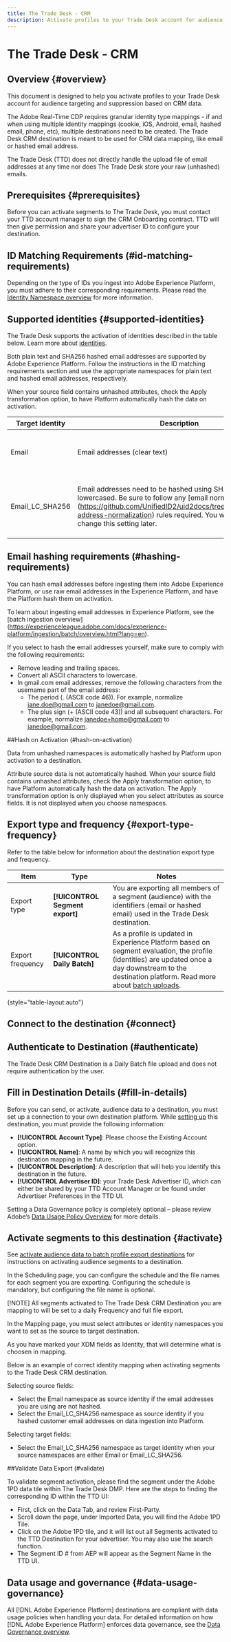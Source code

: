 ```yaml
---
title: The Trade Desk - CRM
description: Activate profiles to your Trade Desk account for audience targeting and suppression based on CRM data.
---
```


# The Trade Desk - CRM


## Overview {#overview}

This document is designed to help you activate profiles to your Trade Desk account for audience targeting and suppression based on CRM data.

The Adobe Real-Time CDP requires granular identity type mappings - if and when using multiple identity mappings (cookie, iOS, Android, email, hashed email, phone, etc), multiple destinations need to be created. The Trade Desk CRM destination is meant to be used for CRM data mapping, like email or hashed email address.   

The Trade Desk (TTD) does not directly handle the upload file of email addresses at any time nor does The Trade Desk store your raw (unhashed) emails.

## Prerequisites {#prerequisites}

Before you can activate segments to The Trade Desk, you must contact your TTD account manager to sign the CRM Onboarding contract. TTD will then give permission and share your advertiser ID to configure your destination.  

## ID Matching Requirements (#id-matching-requirements)

Depending on the type of IDs you ingest into Adobe Experience Platform, you must adhere to their corresponding requirements. Please read the [Identity Namespace overview](https://experienceleague.adobe.com/docs/experience-platform/identity/namespaces.html?lang=en) for more information.  

## Supported identities {#supported-identities}

The Trade Desk supports the activation of identities described in the table below. Learn more about [identities](/help/identity-service/namespaces.md).

Both plain text and SHA256 hashed email addresses are supported by Adobe Experience Platform. Follow the instructions in the ID matching requirements section and use the appropriate namespaces for plain text and hashed email addresses, respectively.  

When your source field contains unhashed attributes, check the Apply transformation option, to have Platform automatically hash the data on activation. 

|Target Identity|Description|Considerations|
|---|---|---|
|Email|Email addresses (clear text) |Select the Email target identity when your source identity is an Email namespace.|
|Email_LC_SHA256|Email addresses need to be hashed using SHA256 and lowercased. Be sure to follow any [email normalization] (https://github.com/UnifiedID2/uid2docs/tree/main/api#email-address-normalization) rules required. You won't be able to change this setting later. |Select the Email_LC_SHA256 target identity when your source identity is an Email_LC_SHA256 namespace.|

## Email hashing requirements (#hashing-requirements)

You can hash email addresses before ingesting them into Adobe Experience Platform, or use raw email addresses in the Experience Platform, and have the Platform hash them on activation. 

To learn about ingesting email addresses in Experience Platform, see the [batch ingestion overview] (https://experienceleague.adobe.com/docs/experience-platform/ingestion/batch/overview.html?lang=en). 

If you select to hash the email addresses yourself, make sure to comply with the following requirements: 

*  Remove leading and trailing spaces. 
*  Convert all ASCII characters to lowercase. 
*  In gmail.com email addresses, remove the following characters from the username part of the email address: 
      *  The period (. (ASCII code 46)). For example, normalize jane.doe@gmail.com to janedoe@gmail.com. 
      *  The plus sign (+ (ASCII code 43)) and all subsequent characters. For example, normalize janedoe+home@gmail.com to janedoe@gmail.com. 

##Hash on Activation (#hash-on-activation)

Data from unhashed namespaces is automatically hashed by Platform upon activation to a destination.  

Attribute source data is not automatically hashed. When your source field contains unhashed attributes, check the Apply transformation option, to have Platform automatically hash the data on activation. The Apply transformation option is only displayed when you select attributes as source fields. It is not displayed when you choose namespaces. 

## Export type and frequency {#export-type-frequency}

Refer to the table below for information about the destination export type and frequency.

| Item | Type | Notes |
---------|----------|---------|
| Export type | **[!UICONTROL Segment export]** | You are exporting all members of a segment (audience) with the identifiers (email or hashed email) used in the Trade Desk destination. |
| Export frequency | **[!UICONTROL Daily Batch]** | As a profile is updated in Experience Platform based on segment evaluation, the profile (identities) are updated once a day downstream to the destination platform. Read more about [batch uploads](https://experienceleague.adobe.com/docs/experience-platform/destinations/destination-types.html?lang=en#file-based).|

{style="table-layout:auto"}

## Connect to the destination {#connect}

## Authenticate to Destination (#authenticate)

The Trade Desk CRM Destination is a Daily Batch file upload and does not require authentication by the user.

## Fill in Destination Details (#fill-in-details)

Before you can send, or activate, audience data to a destination, you must set up a connection to your own destination platform. While [setting up](https://experienceleague.adobe.com/docs/experience-platform/destinations/ui/connect-destination.html?lang=en) this destination, you must provide the following information:

*  **[!UICONTROL Account Type]**: Please choose the Existing Account option. 
*  **[!UICONTROL Name]**: A name by which you will recognize this destination mapping in the future. 
*  **[!UICONTROL Description]**: A description that will help you identify this destination in the future.
*  **[!UICONTROL Advertiser ID]**: your Trade Desk Advertiser ID, which can either be shared by your TTD Account Manager or be found under Advertiser Preferences in the TTD UI. 

Setting a Data Governance policy is completely optional – please review Adobe’s [Data Usage Policy Overview](https://experienceleague.adobe.com/docs/experience-platform/data-governance/policies/overview.html?lang=en) for more details.  


## Activate segments to this destination {#activate}

See [activate audience data to batch profile export destinations](https://experienceleague.adobe.com/docs/experience-platform/destinations/ui/activate/activate-batch-profile-destinations.html?lang=en) for instructions on activating audience segments to a destination. 

In the Scheduling page, you can configure the schedule and the file names for each segment you are exporting. Configuring the schedule is mandatory, but configuring the file name is optional. 

[!NOTE] All segments activated to The Trade Desk CRM Destination you are mapping to will be set to a daily Frequency and full file export.

In the Mapping page, you must select attributes or identity namespaces you want to set as the source to target destination.  

As you have marked your XDM fields as Identity, that will determine what is choosen in mapping.  

Below is an example of correct identity mapping when activating segments to the Trade Desk CRM destination. 

Selecting source fields: 

*  Select the Email namespace as source identity if the email addresses you are using are not hashed. 
*  Select the Email_LC_SHA256 namespace as source identity if you hashed customer email addresses on data ingestion into Platform.  

Selecting target fields: 

*  Select the Email_LC_SHA256 namespace as target identity when your source namespaces are either Email or Email_LC_SHA256. 

##Validate Data Export (#validate)

To validate segment activation, please find the segment under the Adobe 1PD data tile within The Trade Desk DMP. Here are the steps to finding the corresponding ID within the TTD UI: 

* First, click on the Data Tab, and review First-Party.
* Scroll down the page, under Imported Data, you will find the Adobe 1PD Tile.
* Click on the Adobe 1PD tile, and it will list out all Segments activated to the TTD Destination for your advertiser. You may also use the search function.
* The Segment ID # from AEP will appear as the Segment Name in the TTD UI. 

 
## Data usage and governance {#data-usage-governance}

All [!DNL Adobe Experience Platform] destinations are compliant with data usage policies when handling your data. For detailed information on how [!DNL Adobe Experience Platform] enforces data governance, see the [Data Governance overview](/help/data-governance/home.md).
